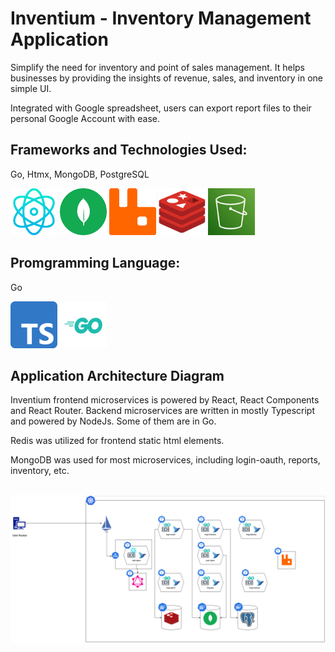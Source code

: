 # Inventium - Inventory Management Application

Simplify the need for inventory and point of sales management. It helps businesses by providing the insights of revenue, sales, and inventory in one simple UI.

Integrated with Google spreadsheet, users can export report files to their personal Google Account with ease.

<h2>Frameworks and Technologies Used:</h2>

<p>Go, Htmx, MongoDB, PostgreSQL</p>
<div>
  <img src="react.png" style="width:75px; height:75px" alt="react">
  <img src="mongodb.png" style="width:75px; height:75px" alt="mongo">
  <img src="rabbitmq.png" style="width:75px; height:75px" alt="mq">
  <img src="redis.png" style="width:75px; height:75px" alt="redis">
  <img src="s3.jpeg" style="width:75px; height:75px" alt="s3">
</div>

<h2>Promgramming Language:</h2>

<p>Go </p>
<div>
  <img src="typescript.png" style="width:75px; height:75px" alt="ts">
  <img src="go.png" style="width:75px; height:75px" alt="go">
</div>

<h2>Application Architecture Diagram</h2>

<p>Inventium frontend microservices is powered by React, React Components and React Router. Backend microservices are written in mostly Typescript and powered by NodeJs. Some of them are in Go.</p>

<p>Redis was utilized for frontend static html elements.</p>
<p>MongoDB was used for most microservices, including login-oauth, reports, inventory, etc.</p>
</br>
<img src="inventium.design.drawio.png" alt="diagram">

